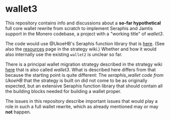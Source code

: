 # wallet3

This repository contains info and discussions about a **so-far hypothetical** full core wallet rewrite from scratch to implement Seraphis and Jamtis support in the Monero codebase, a project with a "working title" of *wallet3*.

The code would use @UkoeHB's Seraphis function library that is [here](https://github.com/UkoeHB/monero/tree/seraphis_lib/src/seraphis). (See also the [resources](https://github.com/seraphis-migration/strategy/wiki/Seraphis-and-Jamtis-Resources) page in the strategy wiki.) Whether and how it would also internally use the existing `wallet2` is unclear so far.

There is a principal wallet migration strategy described in the strategy wiki [here](https://github.com/seraphis-migration/strategy/wiki/Principal-Wallet-Migration-Strategies) that is also called *wallet3*. What is described here differs from that because the starting point is quite different: The *seraphis_wallet code from UkoeHB* that the strategy is built on did not come to be as originally expected, but an extensive Seraphis function library that should contain all the building blocks needed for building a wallet proper.

The issues in this repository describe important issues that would play a role in such a full wallet rewrite, which as already mentioned may or may **not** happen.
